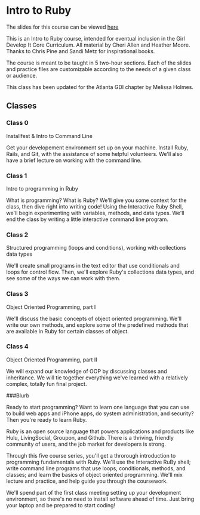 # Intro to Ruby

The slides for this course can be viewed [here](http://meltar.github.io/gdi-ruby)
 
This is an Intro to Ruby course, intended for eventual inclusion in the Girl Develop It Core Curriculum. All material by Cheri Allen and Heather Moore. Thanks to Chris Pine and Sandi Metz for inspirational books.

The course is meant to be taught in 5 two-hour sections. Each of the slides and practice files are customizable according to the needs of a given class or audience.

This class has been updated for the Atlanta GDI chapter by Melissa Holmes.

## Classes

### Class 0 

Installfest & Intro to Command Line

Get your developement environment set up on your machine. Install Ruby, Rails, and Git, with the assistance of some helpful volunteers. We'll also have a brief lecture on working with the command line.

### Class 1

Intro to programming in Ruby

What is programming? What is Ruby? We'll give you some context for the class, then dive right into writing code! Using the Interactive Ruby Shell, we'll begin experimenting with variables, methods, and data types. We'll end the class by writing a little interactive command line program.

### Class 2

Structured programming (loops and conditions), working with collections data types 

We'll create small programs in the text editor that use conditionals and loops for control flow. Then, we'll explore Ruby's collections data types, and see some of the ways we can work with them. 

### Class 3

Object Oriented Programming, part I

We'll discuss the basic concepts of object oriented programming. We'll write our own methods, and explore some of the predefined methods that are available in Ruby for certain classes of object.

### Class 4

Object Oriented Programming, part II

We will expand our knowledge of OOP by discussing classes and inheritance. We will tie together everything we've learned with a relatively complex, totally fun final project.


###Blurb

Ready to start programming? Want to learn one language that you can use to build web apps and iPhone apps, do system administration, and security? Then you're ready to learn Ruby.

Ruby is an open source language that powers applications and products like Hulu, LivingSocial, Groupon, and Github. There is a thriving, friendly community of users, and the job market for developers is strong.

Through this five course series, you'll get a throrough introduction to programming fundamentals with Ruby. We'll use the Interactive RuBy shell; write command line programs that use loops, conditionals, methods, and classes; and learn the basics of object oriented programming. We'll mix lecture and practice, and help guide you through the coursework. 

We'll spend part of the first class meeting setting up your development environment, so there's no need to install software ahead of time. Just bring your laptop and be prepared to start coding! 
